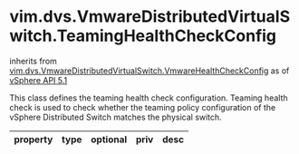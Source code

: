 vim.dvs.VmwareDistributedVirtualSwitch.TeamingHealthCheckConfig
===============================================================
inherits from [vim.dvs.VmwareDistributedVirtualSwitch.VmwareHealthCheckConfig](docs/vim.dvs.VmwareDistributedVirtualSwitch.VmwareHealthCheckConfig.md)
as of [vSphere API 5.1](vim.version.md#vim.version.version8)


This class defines the teaming health check configuration.   Teaming health check is used to check whether the teaming policy configuration   of the vSphere Distributed Switch matches the physical switch.

| property | type | optional | priv | desc |
|:---------|:-----|:---------|:-----|:-----|


